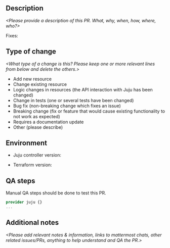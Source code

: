 

## Description

*\<Please provide a description of this PR. What, why, when, how, where, who?\>*

Fixes: 

## Type of change

*\<What type of a change is this? Please keep one or more relevant lines from below and delete the others.\>*

- Add new resource
- Change existing resource
- Logic changes in resources (the API interaction with Juju has been changed)
- Change in tests (one or several tests have been changed)
- Bug fix (non-breaking change which fixes an issue)
- Breaking change (fix or feature that would cause existing functionality to not work as expected)
- Requires a documentation update
- Other (please describe)

## Environment

- Juju controller version: 

- Terraform version: 

## QA steps

Manual QA steps should be done to test this PR.

```tf
provider juju {}
...
```

## Additional notes

*\<Please add relevant notes & information, links to mattermost chats, other related issues/PRs, anything to help understand and QA the PR.\>*
